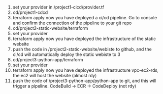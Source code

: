 1. set your provider in /project1-cicd/provider.tf
2. cd/project1-cdcd
3. terraform apply
now you have deployed a ci/cd pipeline. Go to console and confirm the connection of the pipeline to your git repo
4. cd/project2-static-website/terraform
5. set your provider
5. terraform apply
now you have deployed the infrastructure of the static website
6. push the code in /project2-static-website/webiste to github, and the ci/cd will automatically deploy the static webiste to 3
7. cd/project3-python-app/terraform
7. set your provider
8. terraform apply
now you have deployed the infrastructure vpc-ec2-rds, the ec2 will host the website (almost rdy)
9. push the code of /project3-python-app/python-app to git, and this will trigger a pipeline. CodeBuild -> ECR -> CodeDeploy (not rdy)